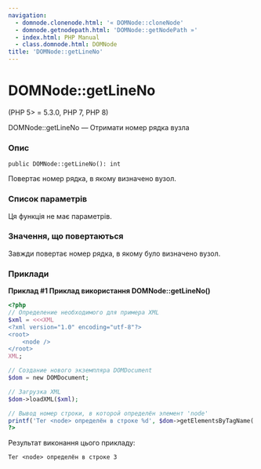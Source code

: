```yaml
---
navigation:
  - domnode.clonenode.html: '« DOMNode::cloneNode'
  - domnode.getnodepath.html: 'DOMNode::getNodePath »'
  - index.html: PHP Manual
  - class.domnode.html: DOMNode
title: 'DOMNode::getLineNo'
---
```

# DOMNode::getLineNo

(PHP 5> = 5.3.0, PHP 7, PHP 8)

DOMNode::getLineNo — Отримати номер рядка вузла

### Опис

```methodsynopsis
public DOMNode::getLineNo(): int
```

Повертає номер рядка, в якому визначено вузол.

### Список параметрів

Ця функція не має параметрів.

### Значення, що повертаються

Завжди повертає номер рядка, в якому було визначено вузол.

### Приклади

**Приклад #1 Приклад використання **DOMNode::getLineNo()****

```php
<?php
// Определение необходимого для примера XML
$xml = <<<XML
<?xml version="1.0" encoding="utf-8"?>
<root>
    <node />
</root>
XML;

// Создание нового экземпляра DOMDocument
$dom = new DOMDocument;

// Загрузка XML
$dom->loadXML($xml);

// Вывод номер строки, в которой определён элемент 'node'
printf('Тег <node> определён в строке %d', $dom->getElementsByTagName('node')->item(0)->getLineNo());
?>
```

Результат виконання цього прикладу:

```
Тег <node> определён в строке 3
```

